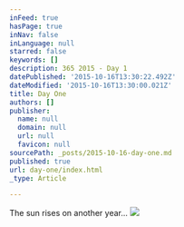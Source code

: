 ```yaml
---
inFeed: true
hasPage: true
inNav: false
inLanguage: null
starred: false
keywords: []
description: 365 2015 - Day 1
datePublished: '2015-10-16T13:30:22.492Z'
dateModified: '2015-10-16T13:30:00.021Z'
title: Day One
authors: []
publisher:
  name: null
  domain: null
  url: null
  favicon: null
sourcePath: _posts/2015-10-16-day-one.md
published: true
url: day-one/index.html
_type: Article

---
```

The sun rises on another year...
![](https://the-grid-user-content.s3-us-west-2.amazonaws.com/1832684d-0393-4af4-a9b8-0aaac8e4da65.jpg)